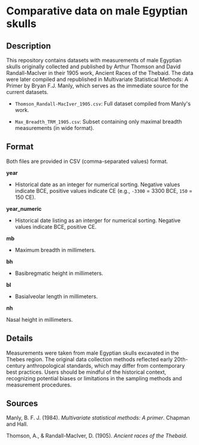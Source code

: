 # **Comparative data on male Egyptian skulls**

## Description

This repository contains datasets with measurements of male Egyptian skulls originally collected and published by Arthur Thomson and David Randall-MacIver in their 1905 work, Ancient Races of the Thebaid. The data were later compiled and republished in Multivariate Statistical Methods: A Primer by Bryan F.J. Manly, which serves as the immediate source for the current datasets.

- `Thomson_Randall-MacIver_1905.csv`: Full dataset compiled from Manly's work.

- `Max_Breadth_TRM_1905.csv`: Subset containing only maximal breadth measurements (in wide format).

## Format

Both files are provided in CSV (comma-separated values) format.

**year**

- Historical date as an integer for numerical sorting. Negative values indicate BCE, positive values indicate CE (e.g., `-3300` = 3300 BCE, `150` = 150 CE).

**year_numeric**

- Historical date listing as an interger for numerical sorting. Negative values indicate BCE, positive CE.

**mb**

- Maximum breadth in millimeters.

**bh**

- Basibregmatic height in millimeters.

**bl**

- Basialveolar length in millimeters.

**nh**

Nasal height in millimeters.

## Details

Measurements were taken from male Egyptian skulls excavated in the Thebes region. The original data collection methods reflected early 20th-century anthropological standards, which may differ from contemporary best practices. Users should be mindful of the historical context, recognizing potential biases or limitations in the sampling methods and measurement procedures.

## Sources

Manly, B. F. J. (1984). *Multivariate statistical methods: A primer*. Chapman and Hall.

Thomson, A., & Randall-MacIver, D. (1905). *Ancient races of the Thebaid*.







